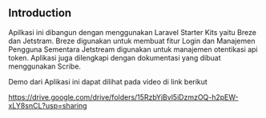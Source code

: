 


## Introduction

Apilkasi ini dibangun dengan menggunakan Laravel Starter Kits yaitu Breze dan Jetstram. Breze digunakan untuk membuat fitur Login dan Manajemen Pengguna
Sementara Jetstream digunakan untuk manajemen otentikasi api token. Aplikasi juga dilengkapi dengan dokumentasi yang dibuat menggunakan Scribe. 

Demo dari Aplikasi ini dapat dilihat pada video di link berikut

https://drive.google.com/drive/folders/15RzbYjBvl5iDzmzOQ-h2pEW-xLY8snCL?usp=sharing



